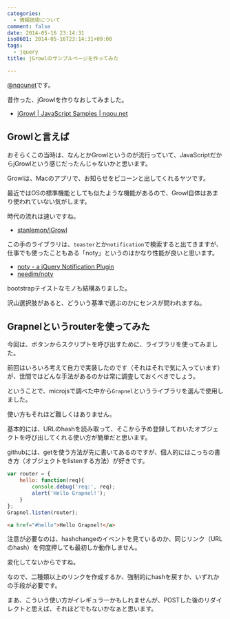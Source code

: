 ```yaml
---
categories:
  - 情報技術について
comment: false
date: 2014-05-16 23:14:31
iso8601: 2014-05-16T23:14:31+09:00
tags:
  - jquery
title: jGrowlのサンプルページを作ってみた

---
```


<p><a href="https://twitter.com/nqounet">@nqounet</a>です。</p>

<p>昔作った、jGrowlを作りなおしてみました。</p>

<ul>
<li><a href="https://www.nqou.net/samples/jgrowl.html#index">jGrowl | JavaScript Samples | nqou.net</a></li>
</ul>



<h2>Growlと言えば</h2>

<p>おそらくこの当時は、なんとかGrowlというのが流行っていて、JavaScriptだからjGrowlという感じだったんじゃないかと思います。</p>

<p>Growlは、Macのアプリで、お知らせをピコーンと出してくれるヤツです。</p>

<p>最近ではOSの標準機能としても似たような機能があるので、Growl自体はあまり使われていない気がします。</p>

<p>時代の流れは速いですね。</p>

<ul>
<li><a href="https://github.com/stanlemon/jGrowl">stanlemon/jGrowl</a></li>
</ul>

<p>この手のライブラリは、<code>toaster</code>とか<code>notification</code>で検索すると出てきますが、仕事でも使ったこともある「noty」というのはかなり性能が良いと思います。</p>

<ul>
<li><a href="http://ned.im/noty/">noty - a jQuery Notification Plugin</a></li>
<li><a href="https://github.com/needim/noty">needim/noty</a></li>
</ul>

<p>bootstrapテイストなモノも結構ありました。</p>

<p>沢山選択肢があると、どういう基準で選ぶのかにセンスが問われますね。</p>

<h2>Grapnelというrouterを使ってみた</h2>

<p>今回は、ボタンからスクリプトを呼び出すために、ライブラリを使ってみました。</p>

<p>前回はいろいろ考えて自力で実装したのです（それはそれで気に入っています）が、世間ではどんな手法があるのかは常に調査しておくべきでしょう。</p>

<p>ということで、microjsで調べた中から<code>Grapnel</code>というライブラリを選んで使用しました。</p>

<p>使い方もそれほど難しくはありません。</p>

<p>基本的には、URLのhashを読み取って、そこから予め登録しておいたオブジェクトを呼び出してくれる使い方が簡単だと思います。</p>

<p>githubには、getを使う方法が先に書いてあるのですが、個人的にはこっちの書き方（オブジェクトをlistenする方法）が好きです。</p>

```js
var router = {
    hello: function(req){
        console.debug('req:', req);
        alert('Hello Grapnel!');
    }
};
Grapnel.listen(router);
```

```html
<a href="#hello">Hello Grapnel!</a>
```

<p>注意が必要なのは、hashchangeのイベントを見ているのか、同じリンク（URLのhash）を何度押しても最初しか動作しません。</p>

<p>変化してないからですね。</p>

<p>なので、二種類以上のリンクを作成するか、強制的にhashを戻すか、いずれかの手段が必要です。</p>

<p>まあ、こういう使い方がイレギュラーかもしれませんが、POSTした後のリダイレクトと思えば、それほどでもないかなぁと思います。</p>
    	